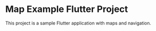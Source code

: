 # Map Example Flutter Project

This project is a sample Flutter application with maps and navigation.
